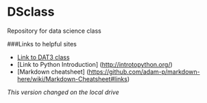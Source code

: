 # DSclass
Repository for data science class

###Links to helpful sites
* [Link to DAT3 class](https://github.com/ga-students/DS-SEA-3)
* [Link to Python Introduction] (http://introtopython.org/)
* [Markdown cheatsheet] (https://github.com/adam-p/markdown-here/wiki/Markdown-Cheatsheet#links)

*This version changed on the local drive* 

 

